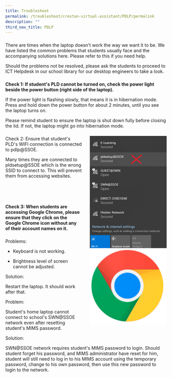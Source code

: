 ```yaml
---
title: Troubleshoot
permalink: /troubleshoot/crestan-virtual-assistant/PDLP/permalink
description: ""
third_nav_title: PDLP
---
```

### 

There are times when the laptop doesn't work the way we want it to be. We have listed the common problems that students usually face and the accompanying solutions here. Please refer to this if you need help.


Should the problems not be resolved, please ask the students to proceed to ICT Helpdesk in our school library for our desktop engineers to take a look.


### 

**Check 1: If student's PLD cannot be turned on, check the power light beside the power button (right side of the laptop).**

If the power light is flashing slowly, that means it is in hibernation mode. Press and hold down the power button for about 2 minutes, until you see the laptop turns on.


Please remind student to ensure the laptop is shut down fully before closing the lid. If not, the laptop might go into hibernation mode.

### 

<img src="/images/ch1.png" style="width:240px;height:350px;margin-left:25px;" align = "right">Check 2: Ensure that student's PLD's WIFI connection is connected to pdlp@SSOE.

Many times they are connected to pldsetup@SSOE which is the wrong SSID to connect to. This will prevent them from accessing websites.

<br>
<br>
<br>

<img src="/images/ch9.png" style="width:240px;height:240px;margin-left:25px;" align = "right">**Check 3: When students are accessing Google Chrome, please ensure that they click on the Google Chrome icon without any of their account names on it.**

### 

Problems:

* Keyboard is not working.
    
* Brightness level of screen cannot be adjusted.
    

Solution:

Restart the laptop. It should work after that.


Problem:

Student's home laptop cannot connect to school's SWN@SSOE network even after resetting student's MIMS password.


Solution:


SWN@SSOE network requires student's MIMS password to login. Should student forget his password, and MIMS administrator have reset for him, student will still need to log in to his MIMS account using the temporary password, change to his own password, then use this new password to login to the network.
